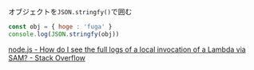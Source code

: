 オブジェクトを`JSON.stringfy()`で囲む

```js
const obj = { hoge : 'fuga' }
console.log(JSON.stringfy(obj))
```


[node.js - How do I see the full logs of a local invocation of a Lambda via SAM? - Stack Overflow](https://stackoverflow.com/questions/68366373/how-do-i-see-the-full-logs-of-a-local-invocation-of-a-lambda-via-sam)